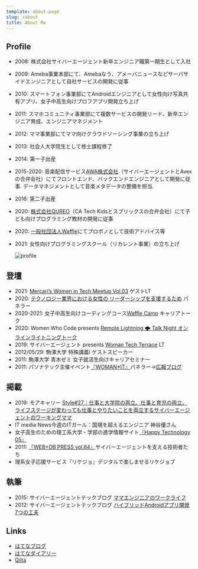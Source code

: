 ```yaml
---
template: about-page
slug: /about
title: About Me
---
```

## Profile

* 2008: 株式会社サイバーエージェント新卒エンジニア職第一期生として入社
* 2009: Ameba事業本部にて、Amebaなう、アメーバニュースなどサーバサイドエンジニアとして自社サービスの開発に従事
* 2010: スマートフォン事業部にてAndroidエンジニアとして女性向け写真共有アプリ、女子中高生向けプロフアプリ開発立ち上げ
* 2011: スマホコミュニティ事業部にて複数サービスの開発リード、新卒エンジニア育成、エンジニアマネジメント
* 2012: ママ事業部にてママ向けクラウドソーシング事業の立ち上げ
* 2013: 社会人大学院生として修士課程修了
* 2014: 第一子出産
* 2015-2020: 音楽配信サービス[AWA株式会社](https://awa.fm/)（サイバーエージェントとAvexの合弁会社）にてフロントエンド、バックエンドエンジニアとして開発に従事. データマネジメントとして音楽メタデータの整備を担当.
* 2016: 第二子出産
* 2020: [株式会社QUREO](https://qureo.jp/player)（CA Tech Kidsとスプリックスの合弁会社）にて子ども向けプログラミング教材の開発に従事
* 2020: [一般社団法人Waffle](https://waffle-waffle.org/)にてプロボノとして技術アドバイス等
* 2021: 女性向けプログラミングスクール（リカレント事業）の立ち上げ

  ![profile](/assets/dsc_7752.jpg)

## 登壇

* 2021: [Mercari’s Women in Tech Meetup Vol.03](https://connpass.com/event/201048/) ゲストLT
* 2020: [テクノロジー業界における女性の リーダーシップを支援するため](https://www.wahlandcase.com/jp/webinar/women-leaders-in-the-technology-industry)[](https://www.wahlandcase.com/jp/webinar/women-leaders-in-the-technology-industry) パネラー
* 2020-2021: 女子中高生向けコーディングコース[Waffle Camp](https://www.camp.waffle-waffle.org/) キャリアトーク
* 2020: Women Who Code presents [Remote Lightning 🌩 Talk Night オンラインライトニングトーク](https://www.meetup.com/Women-Who-Code-Tokyo/events/271072884/)
* 2019: サイバーエージェント presents [Woman Tech Terrace](https://wtt.cyberagent.group/) LT
* 2012/05/29: 駒澤大学 特殊講義Ⅰ ゲストスピーカー
* 2011: 駒澤大学 青木ゼミ 女子就活生向けキャリアセミナー
* 2011: パソナテック主催イベント[『WOMAN*IT』](http://www.pasonatech.co.jp/woman_it/event_report.jsp)パネラー→[広報ブログ](http://ameblo.jp/cair/entry-10907821776.html)

## 掲載

* 2019: モアキャリー [Style#27｜仕事と大学院の両立、仕事と育児の両立。ライフステージが変わっても仕事とやりたいことを両立するサイバーエージェントのワーキングママ](https://www.morecareee.jp/trend/style027/)
* IT media News[](http://news.itmedia.co.jp/20130416/003760)今週のITガール：国境を超えるエンジニア 神谷優さん
* 女子高生のための理工系大学・学部の進学情報サイト[『Happy Technology 05』](http://hapiteku.com/)
* 2011: [『WEB+DB PRESS vol.64』](http://gihyo.jp/dev/serial/01/cyberagent/0017)サイバーエージェントを支える技術者たち
* 理系女子応援サービス[](http://www.rikejo.jp/)『リケジョ』デジタルで楽しませるリケジョブ

## 執筆

* 2015: サイバーエージェントテックブログ [ママエンジニアのワークライフ](https://ameblo.jp/principia-ca/entry-12071778409.html)
* 2012: サイバーエージェントテックブログ [ハイブリッドAndroidアプリ開発7つの工夫](https://ameblo.jp/principia-ca/entry-11177133323.html)

## Links

* [はてなブログ](https://fuzzy31u.hatenablog.com/)
* [はてなダイアリー](https://fuzzy31u.hatenadiary.org/)
* [Qiita](https://qiita.com/fuzzy31u)